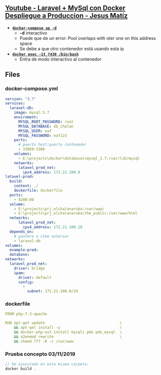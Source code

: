 ## [Youtube - Laravel + MySql con Docker Despliegue a Produccion - Jesus Matíz](https://youtu.be/q7v2Qqf2Vmk)

- [**`docker-compose up -d`**](https://youtu.be/q7v2Qqf2Vmk?t=1217)
  - **-d** interactivo
  - Puede que de un error: Pool overlaps with oter one on this address space
  - Se debe a que otro contenedor está usando esta ip
- [**`docker exec -it 7430 /bin/bash`**](https://youtu.be/q7v2Qqf2Vmk?t=1424)
  - Entra de modo interactivo al contenedor

## Files

### docker-compose.yml
```yml
version: "3.7"
services:
  laravel-db:
    image: mysql:5.7
    enviroment:
      MYSQL_ROOT_PASSWORD: root
      MYSQL_DATABASE: db_chalan
      MYSQL_USER: eaf
      MYSQL_PASSWORD: eaf123
    ports:
      # puerto host:puerto contenedor
      - 33069:3306
    volumes:
      - E:\projects\docker\databases\mysql_3.7:/var/lib/mysql
    networks: 
      latavel_prod_net:
        ipv4_address: 172.21.100.9
latavel-prod:
  build:
    context: ./
    dockerfile: dockerfile
  ports:
    - 8200:80
  volume:
    - E:\projects\prj_elchalanaruba:/var/www/
    - E:\projects\prj_elchalanaruba\the_public:/var/www/html
  networks: 
      latavel_prod_net:
        ipv4_address: 172.21.100.10
  depends_on:
    # puntero a item anterior
    - laravel-db
volumes:
  example-prod:
  database:
networks:
  laravel_prod_net:
    driver: bridge
    ipam:
      driver: default
      config:
        - 
          subnet: 172.21.100.0/24
```
### dockerfile
```yml
FROM php:7.3-apache

RUN apt-get update                                  \
    && apt-get install -y                           \
    && docker-php-ext-install mysqli pdo pdo_mysql  \
    && a2enmod rewrite                              \
    && chmod 777 -R -c /var/www
```
### Prueba concepto 03/11/2019
```js
// he ejecutado en esta misma carpeta:
docker build .
```